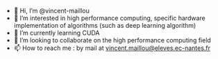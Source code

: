 - 👋 Hi, I’m @vincent-maillou
- 👀 I’m interested in high performance computing, specific hardware implementation of algorithms (such as deep learning algorithm)
- 🌱 I’m currently learning CUDA 
- 💞️ I’m looking to collaborate on the high performance computing field
- 📫 How to reach me : by mail at vincent.maillou@eleves.ec-nantes.fr

<!---
vincent-maillou/vincent-maillou is a ✨ special ✨ repository because its `README.md` (this file) appears on your GitHub profile.
You can click the Preview link to take a look at your changes.
--->
